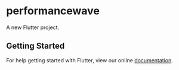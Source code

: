 # performancewave

A new Flutter project.

## Getting Started

For help getting started with Flutter, view our online
[documentation](https://flutter.io/).
